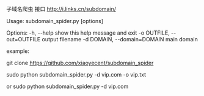 子域名爬虫 接口  http://i.links.cn/subdomain/

Usage: subdomain_spider.py [options]

Options:
  -h, --help            show this help message and exit
  -o OUTFILE, --out=OUTFILE
                        output filename
  -d DOMAIN, --domain=DOMAIN
                        main domain

example: 

git clone https://github.com/xiaoyecent/subdomain_spider

 sudo python subdomain_spider.py -d vip.com -o vip.txt

 or sudo python subdomain_spider.py -d vip.com 
